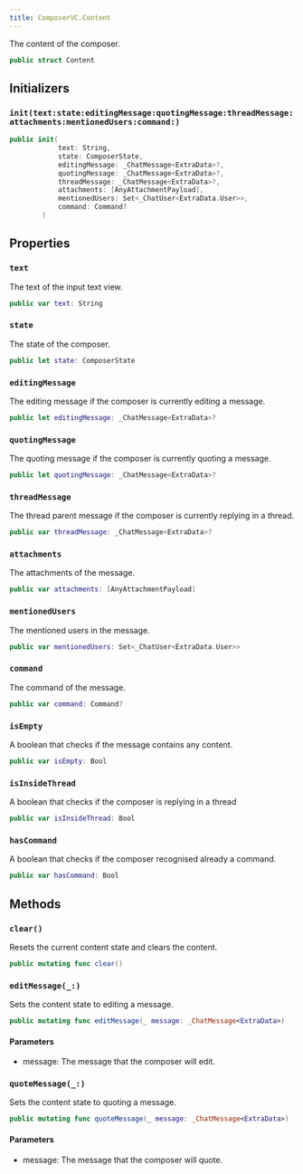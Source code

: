 ```yaml
---
title: ComposerVC.Content
---
```


The content of the composer.

``` swift
public struct Content 
```

## Initializers

### `init(text:state:editingMessage:quotingMessage:threadMessage:attachments:mentionedUsers:command:)`

``` swift
public init(
            text: String,
            state: ComposerState,
            editingMessage: _ChatMessage<ExtraData>?,
            quotingMessage: _ChatMessage<ExtraData>?,
            threadMessage: _ChatMessage<ExtraData>?,
            attachments: [AnyAttachmentPayload],
            mentionedUsers: Set<_ChatUser<ExtraData.User>>,
            command: Command?
        ) 
```

## Properties

### `text`

The text of the input text view.

``` swift
public var text: String
```

### `state`

The state of the composer.

``` swift
public let state: ComposerState
```

### `editingMessage`

The editing message if the composer is currently editing a message.

``` swift
public let editingMessage: _ChatMessage<ExtraData>?
```

### `quotingMessage`

The quoting message if the composer is currently quoting a message.

``` swift
public let quotingMessage: _ChatMessage<ExtraData>?
```

### `threadMessage`

The thread parent message if the composer is currently replying in a thread.

``` swift
public var threadMessage: _ChatMessage<ExtraData>?
```

### `attachments`

The attachments of the message.

``` swift
public var attachments: [AnyAttachmentPayload]
```

### `mentionedUsers`

The mentioned users in the message.

``` swift
public var mentionedUsers: Set<_ChatUser<ExtraData.User>>
```

### `command`

The command of the message.

``` swift
public var command: Command?
```

### `isEmpty`

A boolean that checks if the message contains any content.

``` swift
public var isEmpty: Bool 
```

### `isInsideThread`

A boolean that checks if the composer is replying in a thread

``` swift
public var isInsideThread: Bool 
```

### `hasCommand`

A boolean that checks if the composer recognised already a command.

``` swift
public var hasCommand: Bool 
```

## Methods

### `clear()`

Resets the current content state and clears the content.

``` swift
public mutating func clear() 
```

### `editMessage(_:)`

Sets the content state to editing a message.

``` swift
public mutating func editMessage(_ message: _ChatMessage<ExtraData>) 
```

#### Parameters

  - message: The message that the composer will edit.

### `quoteMessage(_:)`

Sets the content state to quoting a message.

``` swift
public mutating func quoteMessage(_ message: _ChatMessage<ExtraData>) 
```

#### Parameters

  - message: The message that the composer will quote.
